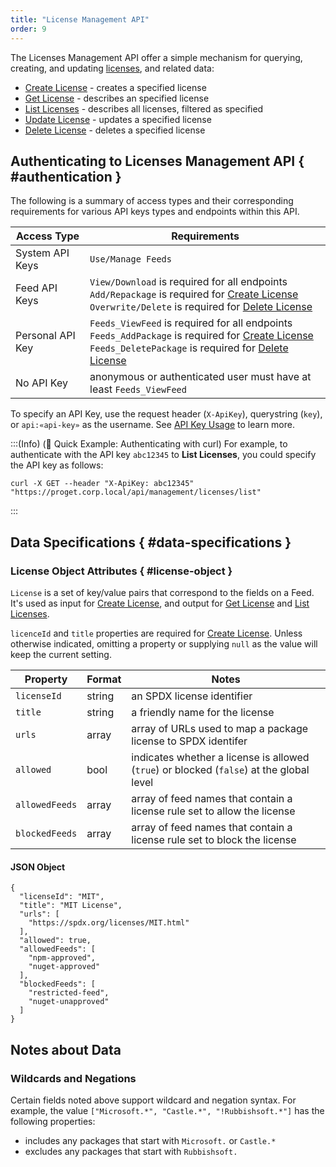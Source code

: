 ```yaml
---
title: "License Management API"
order: 9
---
```


The Licenses Management API offer a simple mechanism for querying, creating, and updating [licenses](/docs/proget/sca/licenses), and related data:

* [Create License](/docs/proget/reference-api/proget-api-licenses/proget-api-licenses-create) - creates a specified license
* [Get License](/docs/proget/reference-api/proget-api-licenses/proget-api-licenses-get) - describes an specified license
* [List Licenses](/docs/proget/reference-api/proget-api-licenses/proget-api-licenses-list) - describes all licenses, filtered as specified
* [Update License](/docs/proget/reference-api/proget-api-licenses/proget-api-licenses-update) - updates a specified license
* [Delete License](/docs/proget/reference-api/proget-api-licenses/proget-api-licenses-delete) - deletes a specified license

## Authenticating to Licenses Management API { #authentication }

The following is a summary of access types and their corresponding requirements for various API keys types and endpoints within this API.

| Access Type | Requirements |
| --- | --- |
| System API Keys | `Use/Manage Feeds`  
| Feed API Keys | `View/Download` is required for all endpoints<br/>`Add/Repackage` is required for [Create License](/docs/proget/reference-api/proget-api-licenses/proget-api-licenses-create)<br/>`Overwrite/Delete` is required for [Delete License](/docs/proget/reference-api/proget-api-licenses/proget-api-licenses-delete)
| Personal API Key | `Feeds_ViewFeed` is required for all endpoints<br/>`Feeds_AddPackage` is required for [Create License](/docs/proget/reference-api/proget-api-licenses/proget-api-licenses-create)<br/>`Feeds_DeletePackage` is required for [Delete License](/docs/proget/reference-api/proget-api-licenses/proget-api-licenses-delete)
| No API Key | anonymous or authenticated user must have at least `Feeds_ViewFeed`

To specify an API Key, use the request header (`X-ApiKey`), querystring (`key`), or `api:«api-key»` as the username. See [API Key Usage](/docs/proget/reference-api/proget-apikeys#using-api-keys) to learn more.

:::(Info) (🚀 Quick Example: Authenticating with curl)
For example, to authenticate with the API key `abc12345` to **List Licenses**, you could specify the API key as follows:
````
curl -X GET --header "X-ApiKey: abc12345" "https://proget.corp.local/api/management/licenses/list"
````
:::

## Data Specifications { #data-specifications }

### License Object Attributes { #license-object }

`License` is a set of key/value pairs that correspond to the fields on a Feed. It's used as input for [Create License](/docs/proget/reference-api/proget-api-licenses/proget-api-licenses-create), and output for [Get License](/docs/proget/reference-api/proget-api-licenses/proget-api-licenses-get) and [List Licenses](/docs/proget/reference-api/proget-api-licenses/proget-api-licenses-list).

`licenceId` and `title` properties are required for [Create License](/docs/proget/reference-api/proget-api-licenses/proget-api-licenses-create). Unless otherwise indicated, omitting a property or supplying `null` as the value will keep the current setting.

| Property | Format | Notes |
|---|---|---|
| `licenseId` | string | an SPDX license identifier |
| `title` | string | a friendly name for the license  |
| `urls` | array | array of URLs used to map a package license to SPDX identifer |
| `allowed` | bool | indicates whether a license is allowed (`true`) or blocked (`false`) at the global level |
| `allowedFeeds` | array | array of feed names that contain a license rule set to allow the license  |
| `blockedFeeds` | array | array of feed names that contain a license rule set to block the license |

#### JSON Object
```
{
  "licenseId": "MIT",
  "title": "MIT License",
  "urls": [
    "https://spdx.org/licenses/MIT.html"
  ],
  "allowed": true,
  "allowedFeeds": [
    "npm-approved",
    "nuget-approved"
  ],
  "blockedFeeds": [
    "restricted-feed",
    "nuget-unapproved"
  ]
}
```

## Notes about Data

### Wildcards and Negations

Certain fields noted above support wildcard and negation syntax. For example, the value `["Microsoft.*", "Castle.*", "!Rubbishsoft.*"]` has the following properties:
 - includes any packages that start with `Microsoft.` or `Castle.*`
 - excludes any packages that start with `Rubbishsoft.`